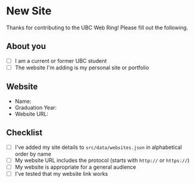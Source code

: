 # New Site

Thanks for contributing to the UBC Web Ring! Please fill out the following.

## About you

- [ ] I am a current or former UBC student
- [ ] The website I'm adding is my personal site or portfolio

## Website

- Name:
- Graduation Year:
- Website URL:

## Checklist

- [ ] I've added my site details to `src/data/websites.json` in alphabetical order by name
- [ ] My website URL includes the protocol (starts with `http://` or `https://`)
- [ ] My website is appropriate for a general audience
- [ ] I've tested that my website link works
